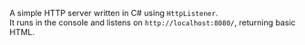 A simple HTTP server written in C# using `HttpListener`.  
It runs in the console and listens on `http://localhost:8080/`, returning basic HTML.

